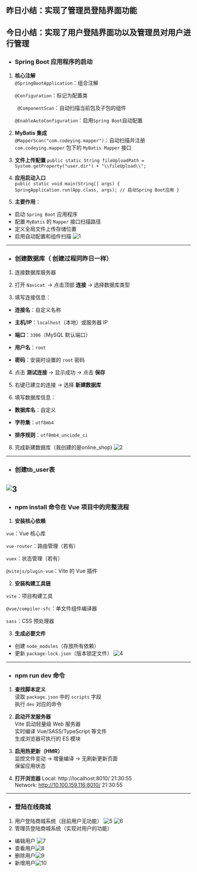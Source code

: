 ## **昨日小结**：实现了管理员登陆界面功能
## **今日小结**：实现了用户登陆界面功以及管理员对用户进行管理
- ### **Spring Boot 应用程序的启动**
1.  **核心注解**  
    `@SpringBootApplication`：组合注解
    
	   `@Configuration`：标记为配置类
        
    ` @ComponentScan`：自动扫描当前包及子包的组件
        
	`@EnableAutoConfiguration`：启用`Spring Boot`自动配置
        
2.  **MyBatis 集成**  
    `@MapperScan("com.codeying.mapper")`：自动扫描并注册 			  `com.codeying.mapper` 包下的 `MyBatis Mapper` 接口
    
3.  **文件上传配置**
	`public static String fileUploadPath = 
		     System.getProperty("user.dir") + "\\fileUpload\\";`
4. **应用启动入口**		  
`public static void main(String[] args) {
	     SpringApplication.run(App.class, args); // 启动Spring Boot应用
		}`
5. **主要作用**：  
- 启动 `Spring Boot` 应用程序  
 - 配置 `MyBatis` 的 `Mapper` 接口扫描路径  
 - 定义全局文件上传存储位置  
 - 启用自动配置和组件扫描
 ![1](https://github.com/user-attachments/assets/1746f3e0-dc6d-4b44-914b-9af9629e916c)
 ---
 - ### **创建数据库**（ **创建过程同昨日一样**）
1.  连接数据库服务器

2.  打开 `Navicat `→ 点击顶部 **连接** → 选择数据库类型
    
3.  填写连接信息：
    
   - **连接名**：自定义名称
        
   - **主机/IP**：`localhost`（本地）或服务器 IP
        
   - **端口**：`3306`（MySQL 默认端口）
        
   -  **用户名**：`root`
        
   - **密码**：安装时设置的 `root` 密码
        
4.  点击 **测试连接** → 显示成功 → 点击 **保存**

6.  右键已建立的连接 → 选择 **新建数据库**
    
7.  填写数据库信息：
    
- **数据库名**：自定义
        
-  **字符集**：`utf8mb4`
        
- **排序规则**：`utf8mb4_unciode_ci`
 8. 完成新建数据库（我创建的是online_shop)
![2](https://github.com/user-attachments/assets/92b90e13-141d-42b3-9cef-fff78b6a83a5)
---
 - ### **创建tb_user表**
![3](https://github.com/user-attachments/assets/2e3750e3-b7b7-4a4a-9d59-47c6b6369482)
---
- ### **npm install 命令在 Vue 项目中的完整流程**
1.  **安装核心依赖**
    
   `vue`：Vue 核心库
        
`vue-router`：路由管理（若有）
        
`vuex`：状态管理（若有）
        
`@vitejs/plugin-vue`：Vite 的 Vue 插件
        
2.  **安装构建工具链**
    
`vite`：项目构建工具
        
`@vue/compiler-sfc`：单文件组件编译器
        
`sass`：CSS 预处理器
        
3.  **生成必要文件**  
 - 创建 `node_modules`（存放所有依赖）  
  - 更新 `package-lock.json`（版本锁定文件）
    ![4](https://github.com/user-attachments/assets/46d29e0d-a3c4-4bd5-a5a0-1a555c108c76)
  ---
   - ### **npm run dev 命令**
1.  **查找脚本定义**  
    读取 `package.json` 中的 `scripts` 字段  
    执行 `dev` 对应的命令
    
2.  **启动开发服务器**  
    Vite 启动轻量级 Web 服务器  
    实时编译 Vue/SASS/TypeScript 等文件  
    生成浏览器可执行的 ES 模块
    
6.  **启用热更新（HMR）**  
    监控文件变动 → 增量编译 → 无刷新更新页面  
    保留应用状态
    
7.  **打开浏览器**
 Local:   http://localhost:8010/                                                                                                                                                                                      21:30:55  
  Network: http://10.100.159.116:8010/                                                                                                                                                                                 21:30:55  
  ---
  - ### **登陆在线商城**
   1. 用户登陆商城系统（目前用户无功能）
  ![5](https://github.com/user-attachments/assets/7edb96b3-1d8e-4a58-8ad8-bf99365de05a)
![6](https://github.com/user-attachments/assets/b69f9e42-ba5c-41f6-a9fd-1b9410df8767)
 3. 管理员登陆商城系统（实现对用户的功能）
 - 编辑用户 
![7](https://github.com/user-attachments/assets/ed5b0f5f-bb48-4239-a9b5-ba92fdc8d92d)
- 查看用户![8](https://github.com/user-attachments/assets/0537c5aa-1f86-4d77-a771-cb7289546032)
- 删除用户![9](https://github.com/user-attachments/assets/e047b711-06a4-4c41-a080-f0bfda8613c0)
- 新增用户![10](https://github.com/user-attachments/assets/805406ec-858c-4d56-9a75-5bbc494b41f0)
